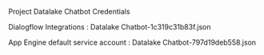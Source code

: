 Project Datalake Chatbot
Credentials

Dialogflow Integrations : Datalake Chatbot-1c319c31b83f.json

App Engine default service account : Datalake Chatbot-797d19deb558.json



